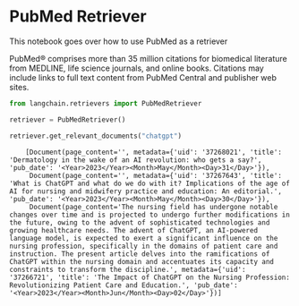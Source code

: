 # PubMed Retriever

This notebook goes over how to use PubMed as a retriever

PubMed® comprises more than 35 million citations for biomedical literature from MEDLINE, life science journals, and online books. Citations may include links to full text content from PubMed Central and publisher web sites.

<!-- WARNING: THIS FILE WAS AUTOGENERATED! DO NOT EDIT! Instead, edit the notebook w/the location & name as this file. -->


```python
from langchain.retrievers import PubMedRetriever
```


```python
retriever = PubMedRetriever()
```


```python
retriever.get_relevant_documents("chatgpt")
```

<CodeOutputBlock lang="python">

```
    [Document(page_content='', metadata={'uid': '37268021', 'title': 'Dermatology in the wake of an AI revolution: who gets a say?', 'pub_date': '<Year>2023</Year><Month>May</Month><Day>31</Day>'}),
     Document(page_content='', metadata={'uid': '37267643', 'title': 'What is ChatGPT and what do we do with it? Implications of the age of AI for nursing and midwifery practice and education: An editorial.', 'pub_date': '<Year>2023</Year><Month>May</Month><Day>30</Day>'}),
     Document(page_content='The nursing field has undergone notable changes over time and is projected to undergo further modifications in the future, owing to the advent of sophisticated technologies and growing healthcare needs. The advent of ChatGPT, an AI-powered language model, is expected to exert a significant influence on the nursing profession, specifically in the domains of patient care and instruction. The present article delves into the ramifications of ChatGPT within the nursing domain and accentuates its capacity and constraints to transform the discipline.', metadata={'uid': '37266721', 'title': 'The Impact of ChatGPT on the Nursing Profession: Revolutionizing Patient Care and Education.', 'pub_date': '<Year>2023</Year><Month>Jun</Month><Day>02</Day>'})]
```

</CodeOutputBlock>
